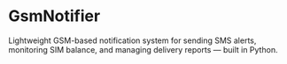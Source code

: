 # GsmNotifier
Lightweight GSM-based notification system for sending SMS alerts, monitoring SIM balance, and managing delivery reports — built in Python.
